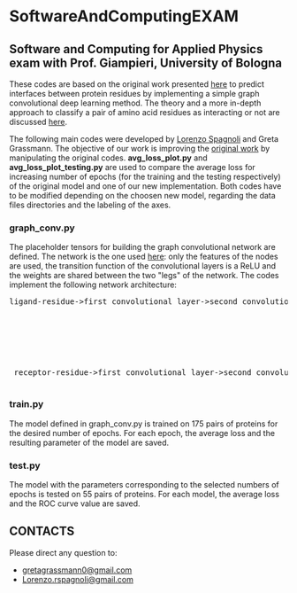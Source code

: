 # SoftwareAndComputingEXAM
## Software and Computing for Applied Physics exam with Prof. Giampieri, University of Bologna 
These codes are based on the original work presented [here](https://github.com/pchanda/Graph_convolution_with_proteins.git) to predict interfaces between protein residues by
implementing a simple graph convolutional deep learning method. The theory and a more in-depth approach to classify a pair of amino acid residues as interacting or not are
discussed [here](https://www.semanticscholar.org/paper/Protein-Interface-Prediction-using-Graph-Networks-Fout-Byrd/c751ab01aedc2888a7fe6e8b4f77ab1afa94072f).

The following main codes were developed by [Lorenzo Spagnoli](https://github.com/LorenzoSpag) and Greta Grassmann. The objective of our work is improving the [original work](https://github.com/pchanda/Graph_convolution_with_proteins.git) by manipulating the original codes. 
**avg_loss_plot.py** and **avg_loss_plot_testing.py** are used to compare the average loss for increasing number of epochs (for the training and the testing respectively) of the original model and one of our new implementation. Both codes have to be modified depending on the choosen new model, regarding the data files directories and the labeling
of the axes.

### graph_conv.py
The placeholder tensors for building the graph convolutional network are defined. The network is the one used 
[here](https://github.com/pchanda/Graph_convolution_with_proteins.git): only the features of the nodes are used, the transition function of the convolutional layers is a ReLU
and the weights are shared between the two "legs" of the network. The codes implement the following network architecture:
<pre>
ligand-residue->first convolutional layer->second convolutional layer<br /> 
                                                                     | <br />
                                                                      ->merge layer->first dense layer->second dense layer->prediciton <br />
                                                                     | <br />
 receptor-residue->first convolutional layer->second convolutional layer          
 </pre>                                                               

### train.py
The model defined in graph_conv.py is trained on 175 pairs of proteins for the desired number of epochs. For each epoch, the average loss and the resulting parameter of the model are saved.

### test.py
The model with the parameters corresponding to the selected numbers of epochs is tested on 55 pairs of proteins. For each model, the average loss and the ROC curve value are saved.

## CONTACTS
Please direct any question to:
  * gretagrassmann0@gmail.com
  * Lorenzo.rspagnoli@gmail.com
